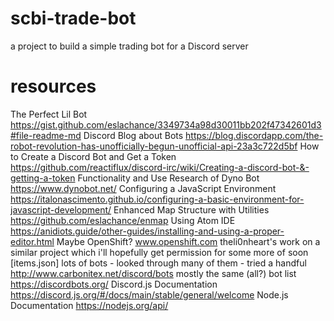 # scbi-trade-bot
a project to build a simple trading bot for a Discord server

# resources
The Perfect Lil Bot https://gist.github.com/eslachance/3349734a98d30011bb202f47342601d3#file-readme-md
Discord Blog about Bots https://blog.discordapp.com/the-robot-revolution-has-unofficially-begun-unofficial-api-23a3c722d5bf
How to Create a Discord Bot and Get a Token https://github.com/reactiflux/discord-irc/wiki/Creating-a-discord-bot-&-getting-a-token
Functionality and Use Research of Dyno Bot https://www.dynobot.net/
Configuring a JavaScript Environment https://italonascimento.github.io/configuring-a-basic-environment-for-javascript-development/
Enhanced Map Structure with Utilities https://github.com/eslachance/enmap
Using Atom IDE https://anidiots.guide/other-guides/installing-and-using-a-proper-editor.html
Maybe OpenShift? www.openshift.com
theli0nheart's work on a similar project which i'll hopefully get permission for some more of soon [items.json]
lots of bots - looked through many of them - tried a handful http://www.carbonitex.net/discord/bots
mostly the same (all?) bot list https://discordbots.org/
Discord.js Documentation https://discord.js.org/#/docs/main/stable/general/welcome
Node.js Documentation https://nodejs.org/api/

